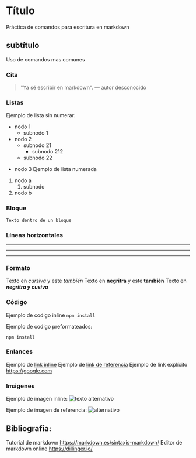 # Título
Práctica de comandos para escritura en markdown
## subtítulo
Uso de comandos mas comunes
### Cita 
> "Ya sé escribir en markdown".  — autor desconocido
### Listas
Ejemplo de lista sin numerar:
- nodo 1
	+ subnodo 1
- nodo 2
	* subnodo 21
		+ subnodo 212
	* subnodo 22
* nodo 3
Ejemplo de lista numerada
1. nodo a
	1. subnodo
2. nodo b
### Bloque
~~~
Texto dentro de un bloque
~~~
### Líneas horizontales

----
***
___
### Formato
Texto en *cursiva* y este _también_
Texto en **negritra** y este __también__
Texto en ***negritra y cusiva***
### Código
Ejemplo de codigo inline `npm install` 

Ejemplo de codigo preformateados:

	npm install
### Enlances
Ejemplo de [link inline](google.com)
Ejemplo de [link de referencia][mienlace]
Ejemplo de link explícito <https://google.com>
### Imágenes
Ejemplo de imagen inline:
![texto alternativo](https://via.placeholder.com/100x50 "texto para hover")

Ejemplo de imagen de referencia: 
![alternativo][urlImagen]
## Bibliografía:
Tutorial de markdown <https://markdown.es/sintaxis-markdown/>
Editor de markdown online <https://dillinger.io/>

[//]: # (aqui van las referencias)
[mienlace]: https://github.com
[urlImagen]: https://via.placeholder.com/50.png
